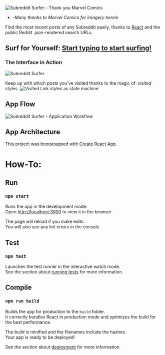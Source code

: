 ![Subreddit Surfer - Thank you Marvel Comics](https://gdurl.com/a_o0)
* *-Many thanks to Marvel Comics for imagery herein*

Find the most recent posts of any Subreddit easily, thanks to [React](https://reactjs.org/) and the public Reddit .json-rendered search URLs.

## Surf for Yourself: [Start typing to start surfing!](http://subreddit-surfer.surge.sh/)

### The Interface in Action
![Subreddit Surfer](https://gdurl.com/4upH)

Keep up with which posts you've visited thanks to the magic of _:visited_ styles.
![Visited Link styles as state machine](https://gdurl.com/mlDh)

## App Flow
![Subreddit Surfer - Application Workflow](https://gdurl.com/7D4m)

## App Architecture

This project was bootstrapped with [Create React App](https://github.com/facebook/create-react-app).

# How-To:

## Run
### `npm start`

Runs the app in the development mode.<br>
Open [http://localhost:3000](http://localhost:3000) to view it in the browser.

The page will reload if you make edits.<br>
You will also see any lint errors in the console.

## Test
### `npm test`

Launches the test runner in the interactive watch mode.<br>
See the section about [running tests](https://facebook.github.io/create-react-app/docs/running-tests) for more information.


## Compile
### `npm run build`

Builds the app for production to the `build` folder.<br>
It correctly bundles React in production mode and optimizes the build for the best performance.

The build is minified and the filenames include the hashes.<br>
Your app is ready to be deployed!

See the section about [deployment](https://facebook.github.io/create-react-app/docs/deployment) for more information.
